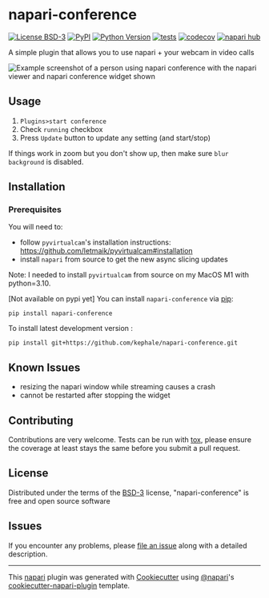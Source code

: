 # napari-conference

[![License BSD-3](https://img.shields.io/pypi/l/napari-conference.svg?color=green)](https://github.com/kephale/napari-conference/raw/main/LICENSE)
[![PyPI](https://img.shields.io/pypi/v/napari-conference.svg?color=green)](https://pypi.org/project/napari-conference)
[![Python Version](https://img.shields.io/pypi/pyversions/napari-conference.svg?color=green)](https://python.org)
[![tests](https://github.com/kephale/napari-conference/workflows/tests/badge.svg)](https://github.com/kephale/napari-conference/actions)
[![codecov](https://codecov.io/gh/kephale/napari-conference/branch/main/graph/badge.svg)](https://codecov.io/gh/kephale/napari-conference)
[![napari hub](https://img.shields.io/endpoint?url=https://api.napari-hub.org/shields/napari-conference)](https://napari-hub.org/plugins/napari-conference)

A simple plugin that allows you to use napari + your webcam in video
calls

![Example screenshot of a person using napari conference with the
napari viewer and napari conference widget shown](napari_conference_example.png)

## Usage

1. `Plugins>start conference`
2. Check `running` checkbox
3. Press `Update` button to update any setting (and start/stop)

If things work in zoom but you don't show up, then make sure `blur
background` is disabled.

## Installation

### Prerequisites

You will need to:

- follow `pyvirtualcam`'s installation instructions:
https://github.com/letmaik/pyvirtualcam#installation
- install `napari` from source to get the new async slicing updates 

Note: I needed to install `pyvirtualcam` from source on my MacOS M1
with python=3.10.



[Not available on pypi yet] You can install `napari-conference` via [pip]:

    pip install napari-conference



To install latest development version :

    pip install git+https://github.com/kephale/napari-conference.git


## Known Issues

- resizing the napari window while streaming causes a crash
- cannot be restarted after stopping the widget

## Contributing

Contributions are very welcome. Tests can be run with [tox], please ensure
the coverage at least stays the same before you submit a pull request.

## License

Distributed under the terms of the [BSD-3] license,
"napari-conference" is free and open source software

## Issues

If you encounter any problems, please [file an issue] along with a detailed description.

[napari]: https://github.com/napari/napari
[Cookiecutter]: https://github.com/audreyr/cookiecutter
[@napari]: https://github.com/napari
[MIT]: http://opensource.org/licenses/MIT
[BSD-3]: http://opensource.org/licenses/BSD-3-Clause
[GNU GPL v3.0]: http://www.gnu.org/licenses/gpl-3.0.txt
[GNU LGPL v3.0]: http://www.gnu.org/licenses/lgpl-3.0.txt
[Apache Software License 2.0]: http://www.apache.org/licenses/LICENSE-2.0
[Mozilla Public License 2.0]: https://www.mozilla.org/media/MPL/2.0/index.txt
[cookiecutter-napari-plugin]: https://github.com/napari/cookiecutter-napari-plugin

[file an issue]: https://github.com/kephale/napari-conference/issues

[napari]: https://github.com/napari/napari
[tox]: https://tox.readthedocs.io/en/latest/
[pip]: https://pypi.org/project/pip/
[PyPI]: https://pypi.org/

----------------------------------

This [napari] plugin was generated with [Cookiecutter] using [@napari]'s [cookiecutter-napari-plugin] template.

<!--
Don't miss the full getting started guide to set up your new package:
https://github.com/napari/cookiecutter-napari-plugin#getting-started

and review the napari docs for plugin developers:
https://napari.org/stable/plugins/index.html
-->
